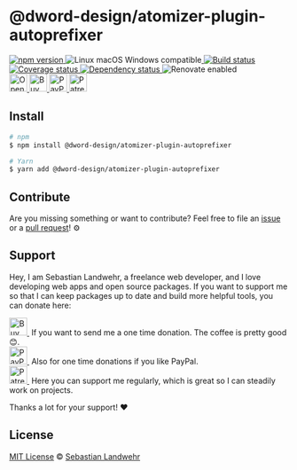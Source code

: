 <!-- TITLE/ -->
# @dword-design/atomizer-plugin-autoprefixer
<!-- /TITLE -->

<!-- BADGES/ -->
  <p>
    <a href="https://npmjs.org/package/@dword-design/atomizer-plugin-autoprefixer">
      <img
        src="https://img.shields.io/npm/v/@dword-design/atomizer-plugin-autoprefixer.svg"
        alt="npm version"
      >
    </a><img src="https://img.shields.io/badge/os-linux%20%7C%C2%A0macos%20%7C%C2%A0windows-blue" alt="Linux macOS Windows compatible"><a href="https://github.com/dword-design/atomizer-plugin-autoprefixer/actions">
      <img
        src="https://github.com/dword-design/atomizer-plugin-autoprefixer/workflows/build/badge.svg"
        alt="Build status"
      >
    </a><a href="https://codecov.io/gh/dword-design/atomizer-plugin-autoprefixer">
      <img
        src="https://codecov.io/gh/dword-design/atomizer-plugin-autoprefixer/branch/master/graph/badge.svg"
        alt="Coverage status"
      >
    </a><a href="https://david-dm.org/dword-design/atomizer-plugin-autoprefixer">
      <img src="https://img.shields.io/david/dword-design/atomizer-plugin-autoprefixer" alt="Dependency status">
    </a><img src="https://img.shields.io/badge/renovate-enabled-brightgreen" alt="Renovate enabled"><br/><a href="https://gitpod.io/#https://github.com/dword-design/atomizer-plugin-autoprefixer">
      <img
        src="https://gitpod.io/button/open-in-gitpod.svg"
        alt="Open in Gitpod"
        height="32"
      >
    </a><a href="https://www.buymeacoffee.com/dword">
      <img
        src="https://www.buymeacoffee.com/assets/img/guidelines/download-assets-sm-2.svg"
        alt="Buy Me a Coffee"
        height="32"
      >
    </a><a href="https://paypal.me/SebastianLandwehr">
      <img
        src="https://dword-design.de/images/paypal.svg"
        alt="PayPal"
        height="32"
      >
    </a><a href="https://www.patreon.com/dworddesign">
      <img
        src="https://dword-design.de/images/patreon.svg"
        alt="Patreon"
        height="32"
      >
    </a>
</p>
<!-- /BADGES -->

<!-- DESCRIPTION/ -->

<!-- /DESCRIPTION -->

<!-- INSTALL/ -->
## Install

```bash
# npm
$ npm install @dword-design/atomizer-plugin-autoprefixer

# Yarn
$ yarn add @dword-design/atomizer-plugin-autoprefixer
```
<!-- /INSTALL -->

<!-- LICENSE/ -->
## Contribute

Are you missing something or want to contribute? Feel free to file an [issue](https://github.com/dword-design/atomizer-plugin-autoprefixer/issues) or a [pull request](https://github.com/dword-design/atomizer-plugin-autoprefixer/pulls)! ⚙️

## Support

Hey, I am Sebastian Landwehr, a freelance web developer, and I love developing web apps and open source packages. If you want to support me so that I can keep packages up to date and build more helpful tools, you can donate here:

<p>
  <a href="https://www.buymeacoffee.com/dword">
    <img
      src="https://www.buymeacoffee.com/assets/img/guidelines/download-assets-sm-2.svg"
      alt="Buy Me a Coffee"
      height="32"
    >
  </a>&nbsp;If you want to send me a one time donation. The coffee is pretty good 😊.<br/>
  <a href="https://paypal.me/SebastianLandwehr">
    <img
      src="https://dword-design.de/images/paypal.svg"
      alt="PayPal"
      height="32"
    >
  </a>&nbsp;Also for one time donations if you like PayPal.<br/>
  <a href="https://www.patreon.com/dworddesign">
    <img
      src="https://dword-design.de/images/patreon.svg"
      alt="Patreon"
      height="32"
    >
  </a>&nbsp;Here you can support me regularly, which is great so I can steadily work on projects.
</p>

Thanks a lot for your support! ❤️

## License

[MIT License](https://opensource.org/licenses/MIT) © [Sebastian Landwehr](https://dword-design.de)
<!-- /LICENSE -->
